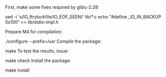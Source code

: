 First, make some fixes required by glibc-2.28:

sed -i 's/IO_ftrylockfile/IO_EOF_SEEN/' lib/*.c
echo "#define _IO_IN_BACKUP 0x100" >> lib/stdio-impl.h

Prepare M4 for compilation:

./configure --prefix=/usr
Compile the package:

make
To test the results, issue:

make check
Install the package:

make install

